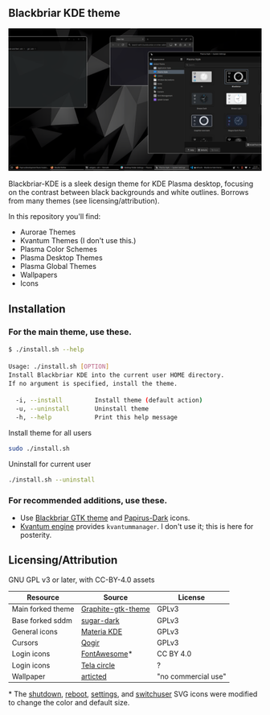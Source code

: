 ## Blackbriar KDE theme

![1](Blackbriar-preview.png)

Blackbriar-KDE is a sleek design theme for KDE Plasma desktop, focusing
on the contrast between black backgrounds and white outlines. Borrows from many
themes (see licensing/attribution).

In this repository you'll find:

- Aurorae Themes
- Kvantum Themes (I don't use this.)
- Plasma Color Schemes
- Plasma Desktop Themes
- Plasma Global Themes
- Wallpapers
- Icons

## Installation

### For the main theme, use these.

```sh
$ ./install.sh --help

Usage: ./install.sh [OPTION]
Install Blackbriar KDE into the current user HOME directory.
If no argument is specified, install the theme.

  -i, --install         Install theme (default action)
  -u, --uninstall       Uninstall theme
  -h, --help            Print this help message
```

Install theme for all users
```sh
sudo ./install.sh
```

Uninstall for current user
```sh
./install.sh --uninstall
```

### For recommended additions, use these.

- Use [Blackbriar GTK theme](https://github.com/swomf/Blackbriar-gtk-theme)
  and [Papirus-Dark](https://github.com/PapirusDevelopmentTeam/papirus-icon-theme) icons.
- [Kvantum engine](https://github.com/tsujan/Kvantum/tree/master/Kvantum)
  provides `kvantummanager`. I don't use it; this is here for posterity.

## Licensing/Attribution

GNU GPL v3 or later, with CC-BY-4.0 assets

| Resource          | Source               | License             |
|-------------------|----------------------|---------------------|
| Main forked theme | [Graphite-gtk-theme] | GPLv3               |
| Base forked sddm  | [sugar-dark]         | GPLv3               |
| General icons     | [Materia KDE]        | GPLv3               |
| Cursors           | [Qogir]              | GPLv3               |
| Login icons       | [FontAwesome]*       | CC BY 4.0           |
| Login icons       | [Tela circle]        | ?                   |
| Wallpaper         | [articted]           | "no commercial use" |

\* The [shutdown], [reboot], [settings], and [switchuser] SVG icons were
modified to change the color and default size.

[Graphite-gtk-theme]: https://github.com/vinceliuice/Graphite-gtk-theme
[Materia KDE]: https://github.com/PapirusDevelopmentTeam/materia-kde
[Qogir]: https://github.com/vinceliuice/Qogir-icon-theme/tree/master/src/cursors
[FontAwesome]: https://fontawesome.com/license/free
[Tela circle]: https://github.com/vinceliuice/Tela-circle-icon-theme
[shutdown]: https://fontawesome.com/icons/power-off?f=classic&s=solid
[reboot]: https://fontawesome.com/icons/gear?f=classic&s=solid
[settings]: https://fontawesome.com/icons/arrow-rotate-right?f=classic&s=solid
[switchuser]: https://fontawesome.com/icons/arrow-right-to-bracket?f=classic&s=solid
[articted]: https://www.behance.net/gallery/10876531/FLATzero-Wallpaper-Pack
[sugar-dark]: https://github.com/MarianArlt/sddm-sugar-dark